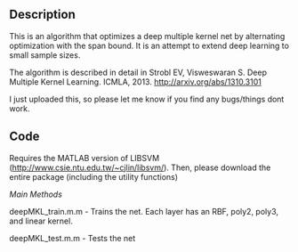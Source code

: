 Description
---

This is an algorithm that optimizes a deep multiple kernel net by alternating optimization with the span bound. It is an attempt to extend deep learning to small sample sizes.

The algorithm is described in detail in Strobl EV, Visweswaran S. Deep Multiple Kernel Learning. ICMLA, 2013. http://arxiv.org/abs/1310.3101

I just uploaded this, so please let me know if you find any bugs/things dont work.

Code
---

Requires the MATLAB version of LIBSVM (http://www.csie.ntu.edu.tw/~cjlin/libsvm/). Then, please download the entire package (including the utility functions)

*Main Methods*

deepMKL_train.m.m - Trains the net. Each layer has an RBF, poly2, poly3, and linear kernel. 

deepMKL_test.m.m - Tests the net
